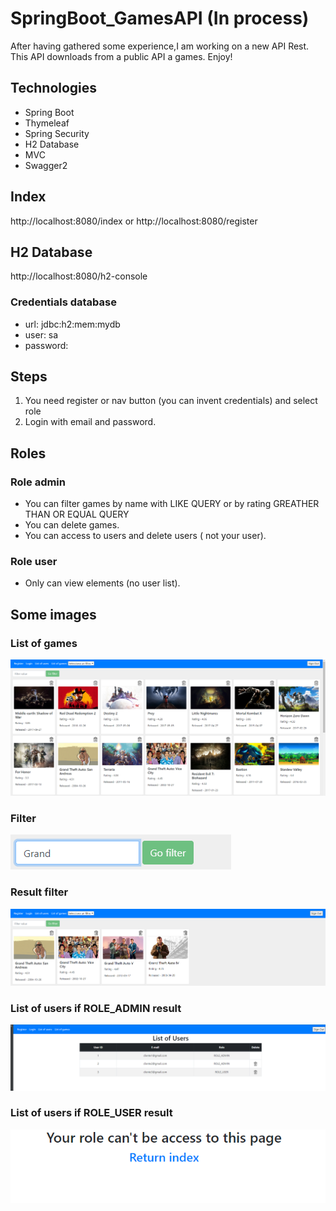 # SpringBoot_GamesAPI (In process)
After having gathered some experience,I am working on a new API Rest. This API downloads
from a public API a games. Enjoy!

## Technologies
- Spring Boot
- Thymeleaf
- Spring Security
- H2 Database
- MVC
- Swagger2

## Index
http://localhost:8080/index
or
http://localhost:8080/register

## H2 Database
http://localhost:8080/h2-console
### Credentials database
- url: jdbc:h2:mem:mydb
- user: sa
- password:

## Steps
1. You need register or nav button (you can invent credentials) and select role
2. Login with email and password.

## Roles
### Role admin
- You can filter games by name with LIKE QUERY or by rating GREATHER THAN OR EQUAL QUERY
- You can delete games.
- You can access to users and delete users ( not your user).
### Role user
- Only can view elements (no user list).

## Some images
### List of games
![ScreenShot](https://raw.githubusercontent.com/fran199017/SpringBoot_GamesAPI/master/assets/img.png)
### Filter
![ScreenShot](https://raw.githubusercontent.com/fran199017/SpringBoot_GamesAPI/master/assets/img_1.png)
### Result filter
![ScreenShot](https://raw.githubusercontent.com/fran199017/SpringBoot_GamesAPI/master/assets/img_2.png)
### List of users if ROLE_ADMIN result
![ScreenShot](https://raw.githubusercontent.com/fran199017/SpringBoot_GamesAPI/master/assets/img_3.png)
### List of users if ROLE_USER result
![ScreenShot](https://raw.githubusercontent.com/fran199017/SpringBoot_GamesAPI/master/assets/img_4.png)



